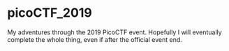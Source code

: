# picoCTF_2019
My adventures through the 2019 PicoCTF event. Hopefully I will eventually complete the whole thing, even if after the official event end.
